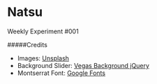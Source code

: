 Natsu
=====

Weekly Experiment #001


#####Credits
- Images: [Unsplash](http://unsplash.com/)
- Background Slider: [Vegas Background jQuery](http://vegas.jaysalvat.com/)
- Montserrat Font: [Google Fonts](https://www.google.com/fonts)

